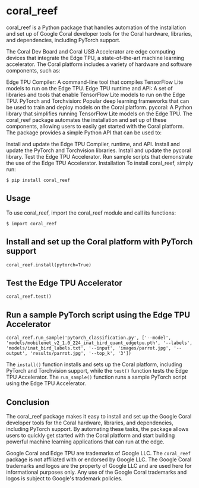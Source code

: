 # coral_reef

coral_reef is a Python package that handles automation of the installation and set up of Google Coral developer tools for the Coral hardware, libraries, and dependencies, including PyTorch support.

The Coral Dev Board and Coral USB Accelerator are edge computing devices that integrate the Edge TPU, a state-of-the-art machine learning accelerator. The Coral platform includes a variety of hardware and software components, such as:

Edge TPU Compiler: A command-line tool that compiles TensorFlow Lite models to run on the Edge TPU.
Edge TPU runtime and API: A set of libraries and tools that enable TensorFlow Lite models to run on the Edge TPU.
PyTorch and Torchvision: Popular deep learning frameworks that can be used to train and deploy models on the Coral platform.
pycoral: A Python library that simplifies running TensorFlow Lite models on the Edge TPU.
The coral_reef package automates the installation and set up of these components, allowing users to easily get started with the Coral platform. The package provides a simple Python API that can be used to:

Install and update the Edge TPU Compiler, runtime, and API.
Install and update the PyTorch and Torchvision libraries.
Install and update the pycoral library.
Test the Edge TPU Accelerator.
Run sample scripts that demonstrate the use of the Edge TPU Accelerator.
Installation
To install coral_reef, simply run:

`$ pip install coral_reef`

## Usage
To use coral_reef, import the coral_reef module and call its functions:

`$ import coral_reef`

## Install and set up the Coral platform with PyTorch support
`coral_reef.install(pytorch=True)`

## Test the Edge TPU Accelerator
`coral_reef.test()`

## Run a sample PyTorch script using the Edge TPU Accelerator
`coral_reef.run_sample('pytorch_classification.py', ['--model', 'models/mobilenet_v2_1.0_224_inat_bird_quant_edgetpu.pth',
                                                    '--labels', 'models/inat_bird_labels.txt',
                                                    '--input', 'images/parrot.jpg',
                                                    '--output', 'results/parrot.jpg',
                                                    '--top_k', '3'])`

The `install()` function installs and sets up the Coral platform, including PyTorch and Torchvision support, while the `test()` function tests the Edge TPU Accelerator. The `run_sample()` function runs a sample PyTorch script using the Edge TPU Accelerator.

## Conclusion
The coral_reef package makes it easy to install and set up the Google Coral developer tools for the Coral hardware, libraries, and dependencies, including PyTorch support. By automating these tasks, the package allows users to quickly get started with the Coral platform and start building powerful machine learning applications that can run at the edge.

Google Coral and Edge TPU are trademarks of Google LLC. The `coral_reef` package is not affiliated with or endorsed by Google LLC. The Google Coral trademarks and logos are the property of Google LLC and are used here for informational purposes only. Any use of the Google Coral trademarks and logos is subject to Google's trademark policies.
